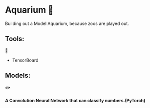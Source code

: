 # Aquarium 🌊
Building out a Model Aquarium, because zoos are played out. 

## Tools:
🎣
- TensorBoard

## Models:
🐟
#### A Convolution Neural Network that can classify numbers.(PyTorch)
